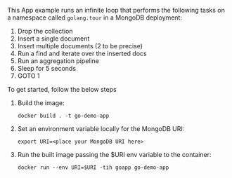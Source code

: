 This App example runs an infinite loop that performs the following tasks on a namespace called `golang.tour` in a MongoDB deployment:
1. Drop the collection
1. Insert a single document
1. Insert multiple documents (2 to be precise)
1. Run a find and iterate over the inserted docs
1. Run an aggregation pipeline
1. Sleep for 5 seconds
1. GOTO 1

To get started, follow the below steps
1. Build the image:
   ```
   docker build . -t go-demo-app
   ```
1. Set an environment variable locally for the MongoDB URI:
   ```
   export URI=<place your MongoDB URI here>
   ```
1. Run the built image passing the $URI env variable to the container:
   ```
   docker run --env URI=$URI -tih goapp go-demo-app
   ```